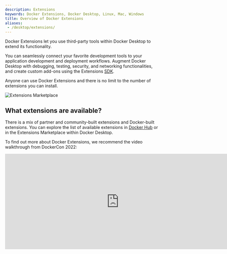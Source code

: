 ```yaml
---
description: Extensions
keywords: Docker Extensions, Docker Desktop, Linux, Mac, Windows
title: Overview of Docker Extensions
aliases:
 - /desktop/extensions/
---
```


Docker Extensions let you use third-party tools within Docker Desktop to extend its functionality.

You can seamlessly connect your favorite development tools to your application development and deployment workflows. Augment Docker Desktop with debugging, testing, security, and networking functionalities, and create custom add-ons using the Extensions [SDK](extensions-sdk/index.md).

Anyone can use Docker Extensions and there is no limit to the number of extensions you can install.

![Extensions Marketplace](/assets/images/extensions.webp)

## What extensions are available?

There is a mix of partner and community-built extensions and Docker-built extensions.
You can explore the list of available extensions in [Docker Hub](https://hub.docker.com/search?q=&type=extension) or in the Extensions Marketplace within Docker Desktop.

To find out more about Docker Extensions, we recommend the video walkthrough from DockerCon 2022:

<iframe width="750" height="315" src="https://www.youtube.com/embed/3rAGXS8pszQ" title="YouTube video player" frameborder="0" allow="accelerometer; autoplay; clipboard-write; encrypted-media; gyroscope; picture-in-picture" allowfullscreen></iframe>
